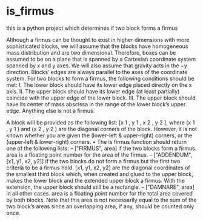 # is_firmus
this is a python project which determines if two block forms a firmus

Although a firmus can be thought to exist in higher dimensions with more sophisticated blocks,
we will assume that the blocks have homogeneous mass distribution and are two dimensional.
Therefore, boxes can be assumed to be on a plane that is spanned by a Cartesian coordinate
system spanned by x and y axes. We will also assume that gravity acts in the −y direction.
Blocks’ edges are always parallel to the axes of the coordinate system.
For two blocks to form a firmus, the following conditions should be met:
I. The lower block should have its lower edge placed directly on the x axis.
II. The upper block should have its lower edge (at least partially) coincide with the upper edge
of the lower block.
III. The upper block should have its center of mass abscissa in the range of the lower block’s
upper edge.
Anything else is not a firmus.

A block will be provided as the following list: [x 1 , y 1 , x 2 , y 2 ], where (x 1 , y 1 ) and (x 2 , y 2 )
are the diagonal corners of the block. However, it is not known whether you are given the
(lower-left & upper-right) corners, or the (upper-left & lower-right) corners.
• The is firmus function should return one of the following lists:
– ["FIRMUS", area] if the two blocks form a firmus. area is a floating point number
for the area of the firmus.
– ["ADDENDUM", [x1, y1, x2, y2]] if the two blocks do not form a firmus but the
first two criteria to be a firmus hold. [x1, y1, x2, y2] are the diagonal coordinates
of the smallest third block which, when created and glued to the upper block, makes
the lower block and the extended upper block a firmus. With the extension, the upper
block should still be a rectangle.
– ["DAMNARE", area] in all other cases. area is a floating point number for the total
area covered by both blocks. Note that this area is not necessarily equal to the sum of
the two block’s areas since an overlapping area, if any, should be counted only once.
